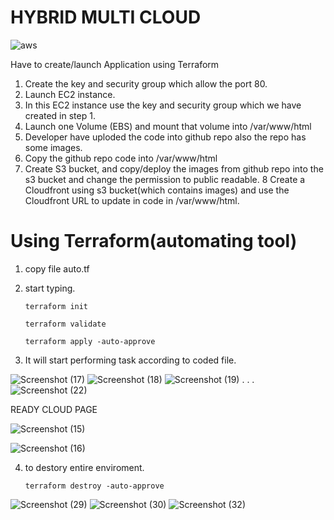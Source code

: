 # HYBRID MULTI CLOUD


![aws](https://user-images.githubusercontent.com/45136716/84601077-696aeb00-ae9b-11ea-9954-26b70ba4ff1b.jpg)



Have to create/launch Application using Terraform
1. Create the key and security group which allow the port 80.
2. Launch EC2 instance.
3. In this EC2 instance use the key and security group which we have created in
step 1.
4. Launch one Volume (EBS) and mount that volume into /var/www/html
5. Developer have uploded the code into github repo also the repo has some
images.
6. Copy the github repo code into /var/www/html
7. Create S3 bucket, and copy/deploy the images from github repo into the s3
bucket and change the permission to public readable.
8 Create a Cloudfront using s3 bucket(which contains images) and use the
Cloudfront URL to update in code in /var/www/html.

<h1> Using Terraform(automating tool) </h1>


1. copy file auto.tf

2. start typing.
         
       terraform init
       
       terraform validate
       
       terraform apply -auto-approve
       
 3. It will start performing task according to coded file.
 
 ![Screenshot (17)](https://user-images.githubusercontent.com/45136716/84601575-d5028780-ae9e-11ea-999b-c5781c803885.png)
![Screenshot (18)](https://user-images.githubusercontent.com/45136716/84601577-d8960e80-ae9e-11ea-83de-7f1a00096776.png)
![Screenshot (19)](https://user-images.githubusercontent.com/45136716/84601578-daf86880-ae9e-11ea-8451-c587b121d8f2.png)
.
.
.
![Screenshot (22)](https://user-images.githubusercontent.com/45136716/84601581-e055b300-ae9e-11ea-8074-da4a347c0f6c.png)     



    
READY CLOUD PAGE



![Screenshot (15)](https://user-images.githubusercontent.com/45136716/84601112-a1722e00-ae9b-11ea-8646-ebfa99167f37.png)



![Screenshot (16)](https://user-images.githubusercontent.com/45136716/84601116-a8993c00-ae9b-11ea-881b-d30d445c56f0.png)


4. to destory entire enviroment.

       terraform destroy -auto-approve


 ![Screenshot (29)](https://user-images.githubusercontent.com/45136716/84601871-0f6d2400-aea1-11ea-9abf-a3423b84c799.png)
![Screenshot (30)](https://user-images.githubusercontent.com/45136716/84601874-11cf7e00-aea1-11ea-8fce-c048d3857765.png)
![Screenshot (32)](https://user-images.githubusercontent.com/45136716/84601878-15630500-aea1-11ea-982f-c751f84f9785.png)


